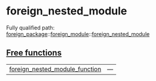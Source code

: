 # foreign_nested_module

Fully qualified path: [foreign_package](./foreign_package.md)::[foreign_module](./foreign_package-foreign_module.md)::[foreign_nested_module](./foreign_package-foreign_module-foreign_nested_module.md)


## [Free functions](./foreign_package-foreign_module-foreign_nested_module-free_functions.md)

| | |
|:---|:---|
| [foreign_nested_module_function](./foreign_package-foreign_module-foreign_nested_module-foreign_nested_module_function.md) | — |
